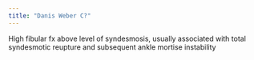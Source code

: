 ```yaml
---
title: "Danis Weber C?"
---
```

High fibular fx above level of syndesmosis, usually associated with total syndesmotic reupture and subsequent ankle mortise instability

